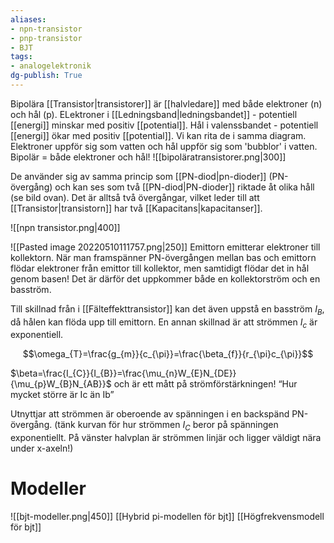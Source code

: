 ```yaml
---
aliases: 
- npn-transistor
- pnp-transistor
- BJT
tags: 
- analogelektronik
dg-publish: True
---
```

Bipolära [[Transistor|transistorer]] är [[halvledare]] med både elektroner (n) och hål (p). ELektroner i [[Ledningsband|ledningsbandet]] - potentiell [[energi]] minskar med positiv [[potential]]. Hål i valenssbandet - potentiell [[energi]] ökar med positiv [[potential]]. Vi kan rita de i samma diagram. Elektroner uppför sig som vatten och hål uppför sig som 'bubblor' i vatten. Bipolär = både elektroner och hål!
![[bipoläratransistorer.png|300]]

De använder sig av samma princip som [[PN-diod|pn-dioder]] (PN-övergång) och kan ses som två [[PN-diod|PN-dioder]] riktade åt olika håll (se bild ovan). Det är alltså två övergångar, vilket leder till att [[Transistor|transistorn]] har två [[Kapacitans|kapacitanser]].

![[npn transistor.png|400]]

![[Pasted image 20220510111757.png|250]]
Emittorn emitterar elektroner till kollektorn. När man framspänner PN-övergången mellan bas och emittorn flödar elektroner från emittor till kollektor, men samtidigt flödar det in hål genom basen! Det är därför det uppkommer både en kollektorström och en basström.


Till skillnad från i [[Fälteffekttransistor]] kan det även uppstå en basström $I_B$, då hålen kan flöda upp till emittorn. En annan skillnad är att strömmen $I_c$ är exponentiell.

$$\omega_{T}=\frac{g_{m}}{c_{\pi}}=\frac{\beta_{f}}{r_{\pi}c_{\pi}}$$

$\beta=\frac{I_{C}}{I_{B}}=\frac{\mu_{n}W_{E}N_{DE}}{\mu_{p}W_{B}N_{AB}}$ och är ett mått på strömförstärkningen! “Hur mycket större är Ic än Ib”


Utnyttjar att strömmen är oberoende av spänningen i en backspänd PN-övergång. (tänk kurvan för hur strömmen $I_{C}$ beror på spänningen exponentiellt. På vänster halvplan är strömmen linjär och ligger väldigt nära under x-axeln!) 



# Modeller
![[bjt-modeller.png|450]]
[[Hybrid pi-modellen för bjt]]
[[Högfrekvensmodell för bjt]]